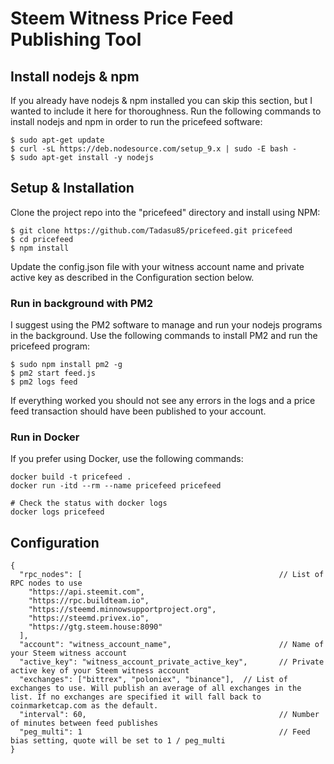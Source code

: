 # Steem Witness Price Feed Publishing Tool

## Install nodejs & npm
If you already have nodejs & npm installed you can skip this section, but I wanted to include it here for thoroughness. Run the following commands to install nodejs and npm in order to run the pricefeed software:

```
$ sudo apt-get update
$ curl -sL https://deb.nodesource.com/setup_9.x | sudo -E bash -
$ sudo apt-get install -y nodejs
```

## Setup & Installation
Clone the project repo into the "pricefeed" directory and install using NPM:

```
$ git clone https://github.com/Tadasu85/pricefeed.git pricefeed
$ cd pricefeed
$ npm install
```

Update the config.json file with your witness account name and private active key as described in the Configuration section below.

### Run in background with PM2
I suggest using the PM2 software to manage and run your nodejs programs in the background. Use the following commands to install PM2 and run the pricefeed program:

```
$ sudo npm install pm2 -g
$ pm2 start feed.js
$ pm2 logs feed
```

If everything worked you should not see any errors in the logs and a price feed transaction should have been published to your account.

### Run in Docker
If you prefer using Docker, use the following commands:

```
docker build -t pricefeed .
docker run -itd --rm --name pricefeed pricefeed

# Check the status with docker logs
docker logs pricefeed
```

## Configuration
```
{
  "rpc_nodes": [											// List of RPC nodes to use
    "https://api.steemit.com",
    "https://rpc.buildteam.io",
    "https://steemd.minnowsupportproject.org",
    "https://steemd.privex.io",
    "https://gtg.steem.house:8090"
  ],
  "account": "witness_account_name",						// Name of your Steem witness account
  "active_key": "witness_account_private_active_key",		// Private active key of your Steem witness account
  "exchanges": ["bittrex", "poloniex", "binance"],  // List of exchanges to use. Will publish an average of all exchanges in the list. If no exchanges are specified it will fall back to coinmarketcap.com as the default.
  "interval": 60,											// Number of minutes between feed publishes
  "peg_multi": 1											// Feed bias setting, quote will be set to 1 / peg_multi
}
```
